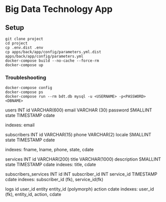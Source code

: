 Big Data Technology App
=======================

## Setup

```shell script
git clone project
cd project
cp .env.dist .env
cp apps/back/app/config/parameters.yml.dist apps/back/app/config/parameters.yml
docker-compose build --no-cache --force-rm
docker-compose up
```

### Troubleshooting

```shell script
docker-compose config
docker-compose ps
docker-compose run --rm bdt.db mysql -u <USERNAME> -p<PASSWORD> <DBNAME>
```

users
INT id
VARCHAR(600) email
VARCHAR (30) password
SMALLINT state
TIMESTAMP cdate

indexes: email

subscribers
INT id
VARCHAR(15) phone
VARCHAR(2) locale
SMALLINT state
TIMESTAMP cdate

indexes: fname, lname, phone, state, cdate

services
INT id
VARCHAR(200) title
VARCHAR(1000) description
SMALLINT state
TIMESTAMP cdate
indexes: title, cdate

subscribers_services
INT id
INT subscriber_id
INT service_id
TIMESTAMP cdate
indexes: subscriber_id (fk), service_id(fk)

logs
id
user_id
entity
entity_id (polymorph)
action
cdate
indexes: user_id (fk), entity_id, action, cdate
